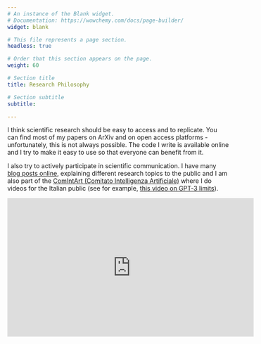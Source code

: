 ```yaml
---
# An instance of the Blank widget.
# Documentation: https://wowchemy.com/docs/page-builder/
widget: blank

# This file represents a page section.
headless: true

# Order that this section appears on the page.
weight: 60

# Section title
title: Research Philosophy

# Section subtitle
subtitle:

---
```


I think scientific research should be easy to access and to replicate. You can find most of my papers on ArXiv and on
open access platforms - unfortunately, this is not always possible. The code I write is available online and I try to make it easy to use so that everyone can 
benefit from it.

I also try to actively participate in scientific communication. I have many [blog posts online](https://fbvinid.medium.com/), explaining different 
research topics to the public and I am also part of the [ComIntArt (Comitato Intelligenza Artificiale)](https://www.youtube.com/channel/UCMgjppN-5w5OAt67o2jzK7w) 
where I do videos for the Italian public (see for example,  [this video on GPT-3 limits](https://www.youtube.com/watch?v=K--2lHXNiaQ&t=1324s)). 

<iframe width="560" height="315" src="https://www.youtube.com/embed/K--2lHXNiaQ" title="YouTube video player" frameborder="0" allow="accelerometer; autoplay; clipboard-write; encrypted-media; gyroscope; picture-in-picture" allowfullscreen></iframe>
